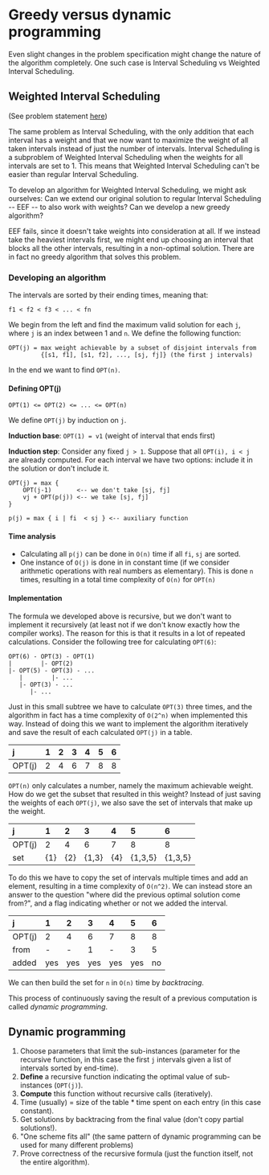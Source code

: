 # Greedy versus dynamic programming

Even slight changes in the problem specification might change the nature of the algorithm completely. One such case is Interval Scheduling vs Weighted Interval Scheduling.

## Weighted Interval Scheduling

(See problem statement [here](http://www.cse.chalmers.se/edu/course/TIN093_Algorithms_LP1/alg2.pdf))

The same problem as Interval Scheduling, with the only addition that each interval has a weight and that we now want to maximize the weight of all taken intervals instead of just the number of intervals. Interval Scheduling is a subproblem of Weighted Interval Scheduling when the weights for all intervals are set to 1. This means that Weighted Interval Scheduling can't be easier than regular Interval Scheduling.

To develop an algorithm for Weighted Interval Scheduling, we might ask ourselves: Can we extend our original solution to regular Interval Scheduling -- EEF -- to also work with weights? Can we develop a new greedy algorithm?

EEF fails, since it doesn't take weights into consideration at all. If we instead take the heaviest intervals first, we might end up choosing an interval that blocks all the other intervals, resulting in a non-optimal solution. There are in fact no greedy algorithm that solves this problem.

### Developing an algorithm

The intervals are sorted by their ending times, meaning that:

    f1 < f2 < f3 < ... < fn

We begin from the left and find the maximum valid solution for each `j`, where `j` is an index between 1 and `n`. We define the following function:

    OPT(j) = max weight achievable by a subset of disjoint intervals from
             {[s1, f1], [s1, f2], ..., [sj, fj]} (the first j intervals)

In the end we want to find `OPT(n)`.

#### Defining OPT(j)

    OPT(1) <= OPT(2) <= ... <= OPT(n)

We define `OPT(j)` by induction on `j`.

**Induction base**: `OPT(1) = v1` (weight of interval that ends first)

**Induction step**: Consider any fixed `j > 1`. Suppose that all `OPT(i), i < j` are already computed. For each interval we have two options: include it in the solution or don't include it.

    OPT(j) = max {
        OPT(j-1)       <-- we don't take [sj, fj]
        vj + OPT(p(j)) <-- we take [sj, fj]
    }

    p(j) = max { i | fi  < sj } <-- auxiliary function

#### Time analysis

* Calculating all `p(j)` can be done in `O(n)` time if all `fi`, `sj` are sorted. <!-- how? -->
* One instance of `O(j)` is done in in constant time (if we consider arithmetic operations with real numbers as elementary). This is done `n` times, resulting in a total time complexity of `O(n)` for `OPT(n)`

#### Implementation

The formula we developed above is recursive, but we don't want to implement it recursively (at least not if we don't know exactly how the compiler works). The reason for this is that it results in a lot of repeated calculations. Consider the following tree for calculating `OPT(6)`:

    OPT(6) - OPT(3) - OPT(1)
    |        |- OPT(2)
    |- OPT(5) - OPT(3) - ...
       |        |- ...
       |- OPT(3) - ...
          |- ...

Just in this small subtree we have to calculate `OPT(3)` three times, and the algorithm in fact has a time complexity of `O(2^n)` when implemented this way. Instead of doing this we want to implement the algorithm iteratively and save the result of each calculated `OPT(j)` in a table.

| j      | 1 | 2 | 3 | 4 | 5 | 6 |
|:-------|:--|:--|:--|:--|:--|:--|
| OPT(j) | 2 | 4 | 6 | 7 | 8 | 8 |

`OPT(n)` only calculates a number, namely the maximum achievable weight. How do we get the subset that resulted in this weight? Instead of just saving the weights of each `OPT(j)`, we also save the set of intervals that make up the weight.

| j      | 1   | 2   | 3     | 4   | 5       | 6       |
|:-------|:----|:----|:------|:----|:--------|:--------|
| OPT(j) | 2   | 4   | 6     | 7   | 8       | 8       |
| set    | {1} | {2} | {1,3} | {4} | {1,3,5} | {1,3,5} |

To do this we have to copy the set of intervals multiple times and add an element, resulting in a time complexity of `O(n^2)`. We can instead store an answer to the question "where did the previous optimal solution come from?", and a flag indicating whether or not we added the interval.

| j      | 1   | 2   | 3   | 4   | 5   | 6  |
|:-------|:----|:----|:----|:----|:----|:---|
| OPT(j) | 2   | 4   | 6   | 7   | 8   | 8  |
| from   | -   | -   | 1   | -   | 3   | 5  |
| added  | yes | yes | yes | yes | yes | no |

We can then build the set for `n` in `O(n)` time by *backtracing*.

This process of continuously saving the result of a previous computation is called *dynamic programming*.

## Dynamic programming

1. Choose parameters that limit the sub-instances (parameter for the recursive function, in this case the first `j` intervals given a list of intervals sorted by end-time).
2. **Define** a recursive function indicating the optimal value of sub-instances (`OPT(j)`).
3. **Compute** this function without recursive calls (iteratively).
4. Time (usually) = size of the table \* time spent on each entry (in this case constant).
5. Get solutions by backtracing from the final value (don't copy partial solutions!).
6. "One scheme fits all" (the same pattern of dynamic programming can be used for many different problems)
7. Prove correctness of the recursive formula (just the function itself, not the entire algorithm).

